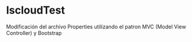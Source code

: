 # IscloudTest
Modificación del archivo Properties utilizando el patron MVC (Model View Controller) y Bootstrap
